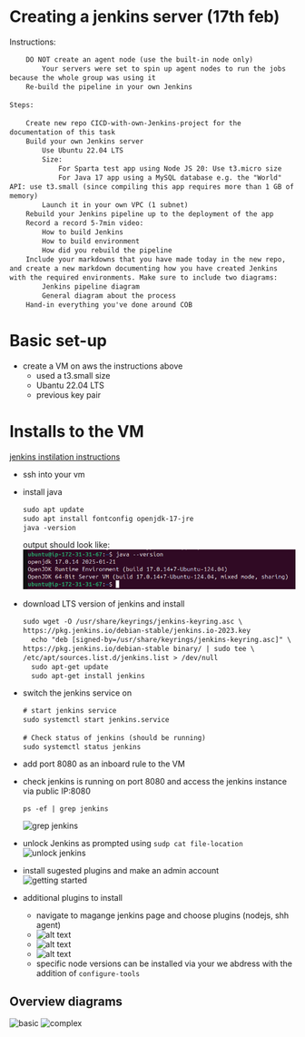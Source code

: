 # Creating a jenkins server (17th feb)

Instructions: 
```
    DO NOT create an agent node (use the built-in node only)
        Your servers were set to spin up agent nodes to run the jobs because the whole group was using it
    Re-build the pipeline in your own Jenkins

Steps:

    Create new repo CICD-with-own-Jenkins-project for the documentation of this task
    Build your own Jenkins server
        Use Ubuntu 22.04 LTS
        Size:
            For Sparta test app using Node JS 20: Use t3.micro size
            For Java 17 app using a MySQL database e.g. the "World" API: use t3.small (since compiling this app requires more than 1 GB of memory)
        Launch it in your own VPC (1 subnet)
    Rebuild your Jenkins pipeline up to the deployment of the app
    Record a record 5-7min video:
        How to build Jenkins
        How to build environment
        How did you rebuild the pipeline
    Include your markdowns that you have made today in the new repo, and create a new markdown documenting how you have created Jenkins with the required environments. Make sure to include two diagrams:
        Jenkins pipeline diagram
        General diagram about the process
    Hand-in everything you've done around COB

``` 
# Basic set-up  
* create a VM on aws the instructions above 
  * used a t3.small size 
  * Ubantu 22.04 LTS
  * previous key pair

# Installs to the VM

[jenkins instilation instructions](https://www.jenkins.io/doc/book/installing/linux/ )

* ssh into your vm 
* install java 

    ```linux
    sudo apt update
    sudo apt install fontconfig openjdk-17-jre
    java -version
    ```
    output should look like: <br>
    ![java version](images/java-version.png)

* download LTS version of jenkins and install 
  ```
  sudo wget -O /usr/share/keyrings/jenkins-keyring.asc \
  https://pkg.jenkins.io/debian-stable/jenkins.io-2023.key
    echo "deb [signed-by=/usr/share/keyrings/jenkins-keyring.asc]" \
  https://pkg.jenkins.io/debian-stable binary/ | sudo tee \
  /etc/apt/sources.list.d/jenkins.list > /dev/null
    sudo apt-get update
    sudo apt-get install jenkins
    ``` 
* switch the jenkins service on 
    ```
    # start jenkins service
    sudo systemctl start jenkins.service

    # Check status of jenkins (should be running)
    sudo systemctl status jenkins
    ```
* add port 8080 as an inboard rule to the VM 
* check jenkins is running on port 8080 and access the jenkins instance via public IP:8080
    ```
    ps -ef | grep jenkins
    ``` 
    ![grep jenkins](images/grep-jenkins.png)
* unlock Jenkins as prompted using `sudp cat file-location` <br>
    ![unlock jenkins](<images/unlock jenkins.png>)
* install sugested plugins and make an admin account <br>
  ![getting started](images/getting-started.png)
* additional plugins to install 
    * navigate to magange jenkins page and choose plugins (nodejs, shh agent)
    * ![alt text](images/manage-jenkins.png)
    * ![alt text](images/plugins-1.png)
    * ![alt text](images/plugins-2.png)
  * specific node versions can be installed via your we abdress with the addition of `configure-tools`

## Overview diagrams 
![basic](../images/our_cicd_pipeline.drawio.png)
![complex](../images/jenikins-cicd-pipeline.drawio.png)